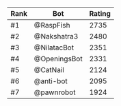 Rank|Bot|Rating
---|---|---
#1|@RaspFish|2735
#2|@Nakshatra3|2480
#3|@NilatacBot|2351
#4|@OpeningsBot|2331
#5|@CatNail|2124
#6|@anti-bot|2095
#7|@pawnrobot|1924
